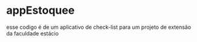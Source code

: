 # appEstoquee
esse codigo é de um aplicativo de check-list para um projeto de extensão da faculdade estácio
